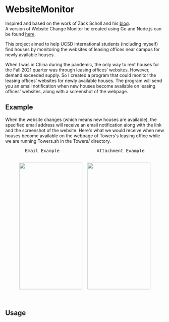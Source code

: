 # WebsiteMonitor

Inspired and based on the work of Zack Scholl and his [blog](https://schollz.com/blog/pottery).  
A version of Website Change Monitor he created using Go and Node.js can be found [here](https://github.com/schollz/websitechanges).  

This project aimed to help UCSD international students (including myself) find houses by monitoring the websites of leasing offices near campus for newly available houses.  

When I was in China during the pandemic, the only way to rent houses for the Fall 2021 quarter was through leasing offices’ websites. However, demand exceeded supply. 
So I created a program that could monitor the leasing offices’ websites for newly available houses. 
The program will send you an email notification when new houses become available on leasing offices' websites, along with a screenshot of the webpage.  

## Example

When the website changes (which means new houses are available), the specified email address will receive an email notification along with the link and the screenshot of the website. Here's what we would receive when new houses become available on the webpage of Towers's leasing office while we are running Towers.sh in the Towers/ directory.

<pre align="center">Email Example              Attachment Example
<p align="center">
<img src="https://user-images.githubusercontent.com/42275000/147168575-124933d9-6120-4235-867e-3fceaf93214c.jpg" width="200" height="400">  <img src="https://user-images.githubusercontent.com/42275000/147168572-5649f959-3bb0-409b-9879-27b8065e71d2.jpg" width="200" height="400">
</p>
</pre>

## Usage

